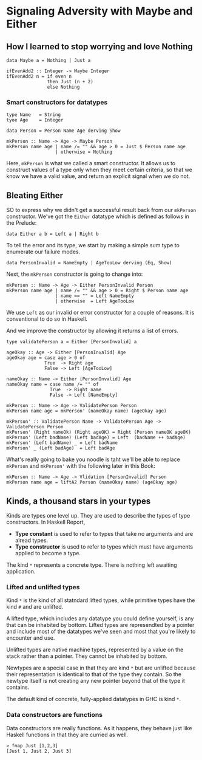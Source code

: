 # Signaling Adversity with Maybe and Either

## How I learned to stop worrying and love Nothing

```
data Maybe a = Nothing | Just a
```

```
ifEvenAdd2 :: Integer -> Maybe Integer
ifEvenAdd2 n = if even n
               then Just (n + 2)
               else Nothing
```

### Smart constructors for datatypes

```
type Name   = String
tyoe Age    = Integer

data Person = Person Name Age derving Show

mkPerson :: Name -> Age -> Maybe Person
mkPerson name age | name /= "" && age > 0 = Just $ Person name age
                  | otherwise = Nothing
```

Here, `mkPerson` is what we called a smart constructor. It allows us to construct values of a type only when they meet certain criteria, so that we know we have a valid value, and return an explicit signal when we do not.

## Bleating Either

SO to express why we didn't get a successful result back from our `mkPerson` constructor. We've got the `Either` datatype which is defined as follows in the Prelude:

```
data Either a b = Left a | Right b
```

To tell the error and its type, we start by making a simple sum type to enumerate our failure modes.

```
data PersonInvalid = NameEmpty | AgeTooLow derving (Eq, Show)
```

Next, the `mkPerson` constructor is going to change into:

```
mkPerson :: Name -> Age -> Either PersonInvalid Person
mkPerson name age | name /= "" && age > 0 = Right $ Person name age
                  | name == "" = Left NameEmpty
				  | otherwise  = Left AgeTooLow
```

We use `Left` as our invalid or error constructor for a couple of reasons. It is conventional to do so in Haskell. 

And we improve the constructor by allowing it returns a list of errors.

```
type validatePerson a = Either [PersonInvalid] a

ageOkay :: Age -> Either [PersonInvalid] Age
ageOkay age = case age > 0 of 
              True  -> Right age
              False -> Left [AgeTooLow]

nameOkay :: Name -> Either [PersonInvalid] Age
nameOkay name = case name /= "" of 
                True  -> Right name
                False -> Left [NameEmpty]

mkPerson :: Name -> Age -> ValidatePerson Person
mkPerson name age = mkPerson' (nameOkay name) (ageOkay age)

mkPerson' :: ValidatePerson Name -> ValidatePerson Age -> ValidatePerson Person
mkPerson' (Right nameOk) (Right ageOK) = Right (Person nameOK ageOK)
mkPerson' (Left badName) (Left badAge) = Left  (badName ++ badAge)
mkPerson' (Left badName) _ = Left badName
mkPerson' _ (Left badAge)  = Left badAge
```

What's really going to bake you noodle is taht we'll be able to replace `mkPerson` and `mkPerson'` with the following later in this Book:

```
mkPerson :: Name -> Age -> Vlidation [PersonInvalid] Person
mkPerson name age = liftA2 Person (nameOkay name) (ageOkay age)
```

## Kinds, a thousand stars in your types

Kinds are types one level up. They are used to describe the types of type constructors. In Haskell Report, 
* **Type constant** is used to refer to types that take no arguments and are alread types.
* **Type constructor** is used to refer to types which must have arguments applied to become a type.

The kind `*` represents a concrete type. There is nothing left awaiting application. 

### Lifted and unlifted types

Kind `*` is the kind of all statndard lifted types, while primitive types have the kind `#` and are unlifted. 

A lifted type, which includes any datatype you could define yourself, is any that can be inhabited by bottom. Lifted types are represendted by a pointer and include most of the datatypes we've seen and most that you're likely to encounter and use.

Unlifted types are native machine types, represented by a value on the stack rather than a pointer. They cannot be inhabited by bottom.

Newtypes are a special case in that they are kind `*` but are unlifted because their representation is identical to that of the type they contain. So the newtype itself is not creating any new pointer beyond that of the type it contains. 

The default kind of concrete, fully-applied datatypes in GHC is kind `*`. 

### Data constructors are functions

Data constructors are really functions. As it happens, they behave just like Haskell functions in that they are curried as well. 

```
> fmap Just [1,2,3]
[Just 1, Just 2, Just 3]
```
